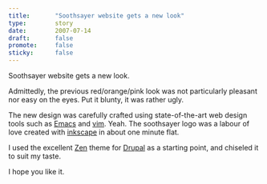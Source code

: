 ```yaml
---
title:       "Soothsayer website gets a new look"
type:        story
date:        2007-07-14
draft:       false
promote:     false
sticky:      false
---
```


Soothsayer website gets a new look.

Admittedly, the previous red/orange/pink look was not particularly pleasant nor easy on the eyes. Put it blunty, it was rather ugly.

The new design was carefully crafted using state-of-the-art web design tools such as <a href="http://www.gnu.org/software/emacs/">Emacs</a> and <a href="http://www.vim.org/">vim</a>. Yeah. The soothsayer logo was a labour of love created with <a href="http://www.inkscape.org/">inkscape</a> in about one minute flat.

I used the excellent <a href="http://drupal.org/project/zen"/>Zen</a> theme for <a href="http://drupal.org/">Drupal</a> as a starting point, and chiseled it to suit my taste.

I hope you like it.

<!--more-->
